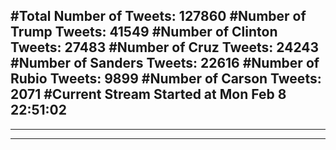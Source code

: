 #Total Number of Tweets: 127860 
#Number of Trump Tweets: 41549
#Number of Clinton Tweets: 27483
#Number of Cruz Tweets: 24243
#Number of Sanders Tweets: 22616
#Number of Rubio Tweets: 9899
#Number of Carson Tweets: 2071
#Current Stream Started at Mon Feb  8 22:51:02
---
---
---
